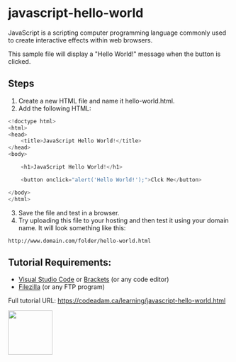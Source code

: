 # javascript-hello-world

JavaScript is a scripting computer programming language commonly used to create interactive effects within web browsers.

This sample file will display a "Hello World!" message when the button is clicked. 

## Steps

1. Create a new HTML file and name it hello-world.html.
2. Add the following HTML:

```javascript
<!doctype html>
<html>
<head>
    <title>JavaScript Hello World!</title>
</head>
<body>

    <h1>JavaScript Hello World!</h1>

    <button onclick="alert('Hello World!');">Clck Me</button>

</body>
</html>
```

3. Save the file and test in a browser.
4. Try uploading this file to your hosting and then test it using your domain name. It will look something like this:

```
http://www.domain.com/folder/hello-world.html
```

## Tutorial Requirements:

* [Visual Studio Code](https://code.visualstudio.com/) or [Brackets](http://brackets.io/) (or any code editor)
* [Filezilla](https://filezilla-project.org/) (or any FTP program)

Full tutorial URL: https://codeadam.ca/learning/javascript-hello-world.html

<a href="https://codeadam.ca">
<img src="https://codeadam.ca/images/code-block.png" width="100">
</a>
